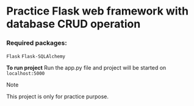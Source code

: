 # Practice Flask web framework with database CRUD operation

### Required packages: 
`Flask`
`Flask-SQLAlchemy`


**To run project**
Run the app.py file and project will be started on `localhost:5000`


> [!NOTE]
> This project is only for practice purpose.
